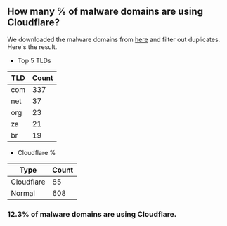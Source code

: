 ## How many % of malware domains are using Cloudflare?


We downloaded the malware domains from [here](https://urlhaus.abuse.ch) and filter out duplicates.
Here's the result.


[//]: # (start replacement)


- Top 5 TLDs

| TLD | Count |
| --- | --- |
| com | 337 |
| net | 37 |
| org | 23 |
| za | 21 |
| br | 19 |


- Cloudflare %

| Type | Count |
| --- | --- |
| Cloudflare | 85 |
| Normal | 608 |


### 12.3% of malware domains are using Cloudflare.